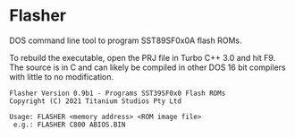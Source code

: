 # Flasher
DOS command line tool to program SST89SF0x0A flash ROMs.

To rebuild the executable, open the PRJ file in Turbo C++ 3.0
and hit F9. The source is in C and can likely be compiled in
other DOS 16 bit compilers with little to no modification.

    Flasher Version 0.9b1 - Programs SST39SF0x0 Flash ROMs
    Copyright (C) 2021 Titanium Studios Pty Ltd

    Usage: FLASHER <memory address> <ROM image file>
     e.g.: FLASHER C800 ABIOS.BIN
